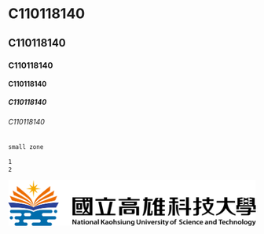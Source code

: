# C110118140
## C110118140
### C110118140
#### C110118140
##### C110118140
###### C110118140

`small zone`

```bid zome
1
2
```

![NKUST](nkust.png "NKUST")
